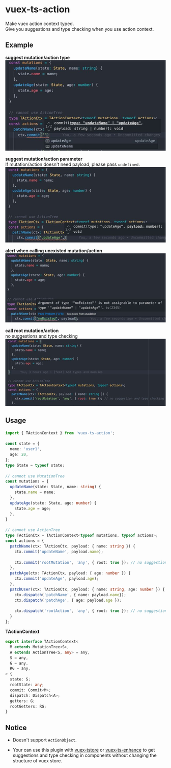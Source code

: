 # vuex-ts-action
Make vuex action context typed.  
Give you suggestions and type checking when you use action context.

## Example
**suggest mutation/action type**  
![](assets/m1.jpg)

**suggest mutation/action parameter**  
If mutation/action doesn't need payload, please pass `undefined`.  
![](assets/m2.jpg)

**alert when calling unexisted mutation/action**  
![](assets/m3.jpg)

**call root mutation/action**  
no suggestions and type checking  
![](assets/m4.jpg)

## Usage
```ts
import { TActionContext } from 'vuex-ts-action';

const state = {
  name: 'user1',
  age: 20,
};
type State = typeof state;

// cannot use MutationTree
const mutations = {
  updateName(state: State, name: string) {
    state.name = name;
  },
  updateAge(state: State, age: number) {
    state.age = age;
  },
}

// cannot use ActionTree
type TActionCtx = TActionContext<typeof mutations, typeof actions>;
const actions = {
  patchName(ctx: TActionCtx, payload: { name: string }) {
    ctx.commit('updateName', payload.name);

    ctx.commit('rootMutation', 'any', { root: true }); // no suggestion and type checking
  },
  patchAge(ctx: TActionCtx, payload: { age: number }) {
    ctx.commit('updateAge', payload.age);
  },
  patchUser(ctx: TActionCtx, payload: { name: string, age: number }) {
    ctx.dispatch('patchName', { name: payload.name});
    ctx.dispatch('patchAge', { age: payload.age });

    ctx.dispatch('rootAction', 'any', { root: true }); // no suggestion and type checking
  }
};
```

**TActionContext**  
```ts
export interface TActionContext<
  M extends MutationTree<S>,
  A extends ActionTree<S, any> = any,
  S = any,
  G = any,
  RG = any,
> {
  state: S;
  rootState: any;
  commit: Commit<M>;
  dispatch: Dispatch<A>;
  getters: G;
  rootGetters: RG;
}
```

## Notice
- Doesn't support `ActionObject`.

- Your can use this plugin with [vuex-tstore](https://github.com/stevethedev/vuex-tstore) or [vuex-ts-enhance](https://github.com/zWingz/vuex-ts-enhance) to get suggestions and type checking in components without changing the structure of vuex store.
